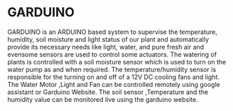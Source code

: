 # GARDUINO
GARDUINO is an ARDUINO based system to supervise the temperature, humidity, soil moisture and light status of our plant and automatically provide its necessary needs like light, water, and pure fresh air and evensome sensors are used to control some actuators.  The watering of plants is controlled with a soil moisture sensor which is used to turn on the water pump as and when required. The temperature/humidity sensor is responsible for the turning on and off of a 12V DC cooling fans and light. The Water Motor ,Light and Fan can be controlled remotely using google assistant or Garduino Website. The soil sensor ,Temperature and the humidity value can be monitored live using the garduino website.
